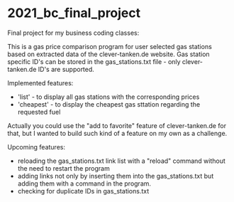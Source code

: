 # 2021_bc_final_project
Final project for my business coding classes:

This is a gas price comparison program for user selected gas stations based on extracted data of the clever-tanken.de website.
Gas station specific ID's can be stored in the gas_stations.txt file - only clever-tanken.de ID's are supported.

Implemented features:
* 'list' - to display all gas stations with the corresponding prices
* 'cheapest' - to display the cheapest gas sttation regarding the requested fuel

Actually you could use the "add to favorite" feature of clever-tanken.de for that, but I wanted to build such kind of a feature on my own as a challenge.

Upcoming features:
* reloading the gas_stations.txt link list with a "reload" command without the need to restart the program
* adding links not only by inserting them into the gas_stations.txt but adding them with a command in the program.
* checking for duplicate IDs in gas_stations.txt